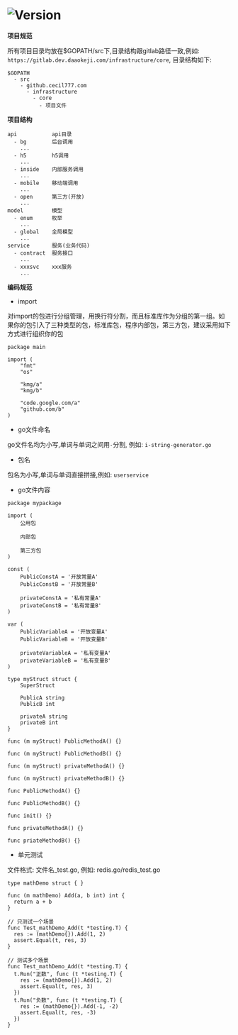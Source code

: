 # ![Version](https://img.shields.io/badge/version-0.0.9-green.svg)

**项目规范**

所有项目目录均放在$GOPATH/src下,目录结构跟gitlab路径一致,例如: `https://gitlab.dev.daaokeji.com/infrastructure/core`, 目录结构如下:
```
$GOPATH
  - src
    - github.cecil777.com
      - infrastructure
        - core
          - 项目文件
```

**项目结构**
```
api           api目录
  - bg        后台调用
    ...
  - h5        h5调用
    ...
  - inside    内部服务调用
    ...
  - mobile    移动端调用
    ...
  - open      第三方(开放)
    ...
model         模型
  - enum      枚举
    ...
  - global    全局模型
    ...
service       服务(业务代码)
  - contract  服务接口
    ...
  - xxxsvc    xxx服务
    ...
```

**编码规范**

- import

对import的包进行分组管理，用换行符分割，而且标准库作为分组的第一组。如果你的包引入了三种类型的包，标准库包，程序内部包，第三方包，建议采用如下方式进行组织你的包
```
package main

import (
    "fmt"
    "os"

    "kmg/a"
    "kmg/b"

    "code.google.com/a"
    "github.com/b"
)
```

- go文件命名

go文件名均为小写,单词与单词之间用`-`分割, 例如: `i-string-generator.go`

- 包名

包名为小写,单词与单词直接拼接,例如: `userservice`

- go文件内容

```
package mypackage

import (
    公用包

    内部包

    第三方包
)

const (
    PublicConstA = '开放常量A'
    PublicConstB = '开放常量B'

    privateConstA = '私有常量A'
    privateConstB = '私有常量B'
)

var (
    PublicVariableA = '开放变量A'
    PublicVariableB = '开放变量B'

    privateVariableA = '私有变量A'
    privateVariableB = '私有变量B'
)

type myStruct struct {
    SuperStruct

    PublicA string
    PublicB int

    privateA string
    privateB int
}

func (m myStruct) PublicMethodA() {}

func (m myStruct) PublicMethodB() {}

func (m myStruct) privateMethodA() {}

func (m myStruct) privateMethodB() {}

func PublicMethodA() {}

func PublicMethodB() {}

func init() {}

func privateMethodA() {}

func priateMethodB() {}
```

- 单元测试

文件格式: 文件名_test.go, 例如: redis.go/redis_test.go

```
type mathDemo struct { }

func (m mathDemo) Add(a, b int) int {
  return a + b
}

// 只测试一个场景
func Test_mathDemo_Add(t *testing.T) {
  res := (mathDemo{}).Add(1, 2)
  assert.Equal(t, res, 3)
}

// 测试多个场景
func Test_mathDemo_Add(t *testing.T) {
  t.Run("正数", func (t *testing.T) {
    res := (mathDemo{}).Add(1, 2)
    assert.Equal(t, res, 3)
  })
  t.Run("负数", func (t *testing.T) {
    res := (mathDemo{}).Add(-1, -2)
    assert.Equal(t, res, -3)
  })
}
```